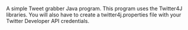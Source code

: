 A simple Tweet grabber Java program. This program uses the Twitter4J libraries. You will also have to create a twitter4j.properties
file with your Twitter Developer API credentials.

